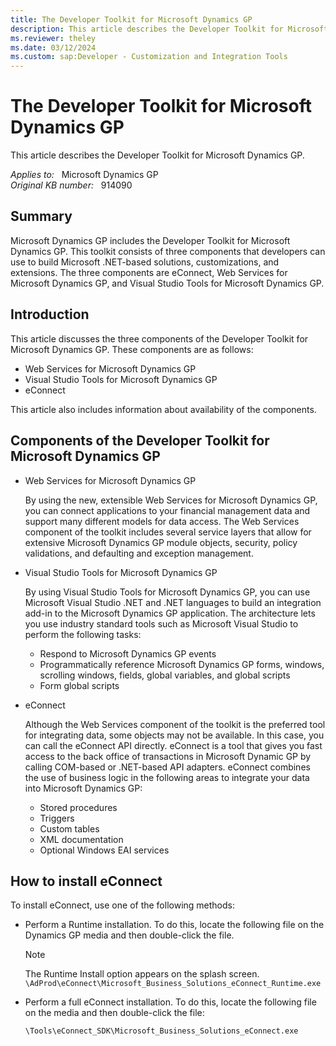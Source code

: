 ```yaml
---
title: The Developer Toolkit for Microsoft Dynamics GP
description: This article describes the Developer Toolkit for Microsoft Dynamics GP.
ms.reviewer: theley
ms.date: 03/12/2024
ms.custom: sap:Developer - Customization and Integration Tools
---
```

# The Developer Toolkit for Microsoft Dynamics GP

This article describes the Developer Toolkit for Microsoft Dynamics GP.

_Applies to:_ &nbsp; Microsoft Dynamics GP  
_Original KB number:_ &nbsp; 914090

## Summary

Microsoft Dynamics GP includes the Developer Toolkit for Microsoft Dynamics GP. This toolkit consists of three components that developers can use to build Microsoft .NET-based solutions, customizations, and extensions. The three components are eConnect, Web Services for Microsoft Dynamics GP, and Visual Studio Tools for Microsoft Dynamics GP.

## Introduction

This article discusses the three components of the Developer Toolkit for Microsoft Dynamics GP. These components are as follows:

- Web Services for Microsoft Dynamics GP
- Visual Studio Tools for Microsoft Dynamics GP
- eConnect

This article also includes information about availability of the components.

## Components of the Developer Toolkit for Microsoft Dynamics GP

- Web Services for Microsoft Dynamics GP

  By using the new, extensible Web Services for Microsoft Dynamics GP, you can connect applications to your financial management data and support many different models for data access. The Web Services component of the toolkit includes several service layers that allow for extensive Microsoft Dynamics GP module objects, security, policy validations, and defaulting and exception management.

- Visual Studio Tools for Microsoft Dynamics GP

  By using Visual Studio Tools for Microsoft Dynamics GP, you can use Microsoft Visual Studio .NET and .NET languages to build an integration add-in to the Microsoft Dynamics GP application. The architecture lets you use industry standard tools such as Microsoft Visual Studio to perform the following tasks:

  - Respond to Microsoft Dynamics GP events
  - Programmatically reference Microsoft Dynamics GP forms, windows, scrolling windows, fields, global variables, and global scripts
  - Form global scripts

- eConnect

  Although the Web Services component of the toolkit is the preferred tool for integrating data, some objects may not be available. In this case, you can call the eConnect API directly. eConnect is a tool that gives you fast access to the back office of transactions in Microsoft Dynamic GP by calling COM-based or .NET-based API adapters. eConnect combines the use of business logic in the following areas to integrate your data into Microsoft Dynamics GP:

  - Stored procedures
  - Triggers
  - Custom tables
  - XML documentation
  - Optional Windows EAI services

## How to install eConnect

To install eConnect, use one of the following methods:

- Perform a Runtime installation. To do this, locate the following file on the Dynamics GP media and then double-click the file.

   > [!NOTE]
   > The Runtime Install option appears on the splash screen.  
   > `\AdProd\eConnect\Microsoft_Business_Solutions_eConnect_Runtime.exe`

- Perform a full eConnect installation. To do this, locate the following file on the media and then double-click the file:

   `\Tools\eConnect_SDK\Microsoft_Business_Solutions_eConnect.exe`
